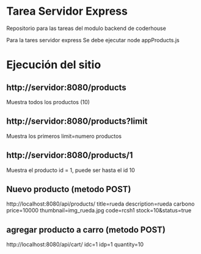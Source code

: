 # Tarea Servidor Express
Repositorio para las tareas del modulo backend de coderhouse 

Para la tares servidor express
Se debe ejecutar node appProducts.js 

# Ejecución del sitio

## http://servidor:8080/products           
Muestra todos los productos (10)

## http://servidor:8080/products?limit
Muestra los primeros limit=numero productos 

## http://servidor:8080/products/1   
Muestra el producto id = 1, puede ser hasta el id 10

## Nuevo producto (metodo POST)
http://localhost:8080/api/products/
title=rueda
description=rueda carbono
price=10000
thumbnail=img_rueda.jpg
code=rcsh1
stock=10&status=true

## agregar producto a carro (metodo POST)
http://localhost:8080/api/cart/
idc=1
idp=1
quantity=10
